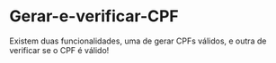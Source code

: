 # Gerar-e-verificar-CPF

Existem duas funcionalidades, uma de gerar CPFs válidos, e outra de verificar se o CPF é válido!
